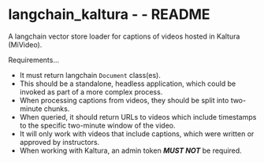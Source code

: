 # langchain_kaltura - - README

A langchain vector store loader for captions of videos hosted in Kaltura (MiVideo).

Requirements…

* It must return langchain `Document` class(es).
* This should be a standalone, headless application, which could be invoked as part of a more complex process.
* When processing captions from videos, they should be split into two-minute chunks.
* When queried, it should return URLs to videos which include timestamps to the specific two-minute window of the video.
* It will only work with videos that include captions, which were written or approved by instructors.
* When working with Kaltura, an admin token **_MUST NOT_** be required.


